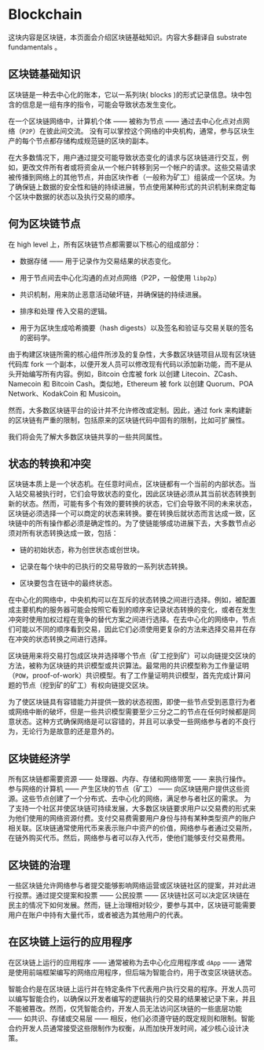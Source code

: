 # Blockchain

这块内容是区块链，本页面会介绍区块链基础知识。内容大多翻译自 substrate fundamentals 。

## 区块链基础知识

区块链是一种去中心化的账本，它以一系列块( blocks )的形式记录信息。块中包含的信息是一组有序的指令，可能会导致状态发生变化。

在一个区块链网络中，计算机个体 —— 被称为节点 —— 通过去中心化点对点网络（`P2P`）在彼此间交流。 没有可以掌控这个网络的中央机构，通常，参与区块生产的每个节点都存储构成规范链的区块的副本。

在大多数情况下，用户通过提交可能导致状态变化的请求与区块链进行交互，例如，更改文件所有者或将资金从一个帐户转移到另一个帐户的请求。这些交易请求被传播到网络上的其他节点，并由区块作者（一般称为矿工）组装成一个区块。为了确保链上数据的安全性和链的持续进展，节点使用某种形式的共识机制来商定每个区块中数据的状态以及执行交易的顺序。

## 何为区块链节点

在 high level 上，所有区块链节点都需要以下核心的组成部分：

* 数据存储 —— 用于记录作为交易结果的状态变化。

* 用于节点间去中心化沟通的点对点网络（P2P，一般使用 `libp2p`）

* 共识机制，用来防止恶意活动破坏链，并确保链的持续进展。

* 排序和处理 传入交易的逻辑。

* 用于为区块生成哈希摘要（hash digests）以及签名和验证与交易关联的签名的密码学。

由于构建区块链所需的核心组件所涉及的复杂性，大多数区块链项目从现有区块链代码库 fork 一个副本，以便开发人员可以修改现有代码以添加新功能，而不是从头开始编写所有内容。例如，Bitcoin 仓库被 fork 以创建 Litecoin、ZCash、Namecoin 和 Bitcoin Cash。类似地，Ethereum 被 fork 以创建 Quorum、POA Network、KodakCoin 和 Musicoin。

然而，大多数区块链平台的设计并不允许修改或定制。因此，通过 fork 来构建新的区块链有严重的限制，包括原来的区块链代码中固有的限制，比如可扩展性。

我们将会先了解大多数区块链共享的一些共同属性。

## 状态的转换和冲突

区块链本质上是一个状态机。在任意时间点，区块链都有一个当前的内部状态。当入站交易被执行时，它们会导致状态的变化，因此区块链必须从其当前状态转换到新的状态。然而，可能有多个有效的要转换的状态，它们会导致不同的未来状态，区块链必须选择一个可以商定的状态来转换。要在转换后就状态而言达成一致，区块链中的所有操作都必须是确定性的。为了使链能够成功进展下去，大多数节点必须对所有状态转换达成一致，包括：

* 链的初始状态，称为创世状态或创世块。

* 记录在每个块中的已执行的交易导致的一系列状态转换。

* 区块要包含在链中的最终状态。

在中心化的网络中，中央机构可以在互斥的状态转换之间进行选择。例如，被配置成主要机构的服务器可能会按照它看到的顺序来记录状态转换的变化，或者在发生冲突时使用加权过程在竞争的替代方案之间进行选择。在去中心化的网络中，节点们可能以不同的顺序看到交易，因此它们必须使用更复杂的方法来选择交易并在存在冲突的状态转换之间进行选择。

区块链用来将交易打包成区块并选择哪个节点（矿工挖到矿）可以向链提交区块的方法，被称为区块链的共识模型或共识算法。最常用的共识模型称为工作量证明（`POW`，proof-of-work）共识模型。有了工作量证明共识模型，首先完成计算问题的节点（挖到矿的矿工）有权向链提交区块。

为了使区块链具有容错能力并提供一致的状态视图，即使一些节点受到恶意行为者或网络中断的破坏，但是一些共识模型需要至少三分之二的节点在任何时候都是同意状态。这种方式确保网络是可以容错的，并且可以承受一些网络参与者的不良行为，无论行为是故意的还是意外的。

## 区块链经济学

所有区块链都需要资源 —— 处理器、内存、存储和网络带宽 —— 来执行操作。参与网络的计算机 —— 产生区块的节点（矿工） —— 向区块链用户提供这些资源。这些节点创建了一个分布式、去中心化的网络，满足参与者社区的需求。
为了支持一个社区并使区块链可持续发展，大多数区块链要求用户以交易费的形式来为他们使用的网络资源付费。支付交易费需要用户身份与持有某种类型资产的账户相关联。区块链通常使用代币来表示账户中资产的价值，网络参与者通过交易所，在链外购买代币。然后，网络参与者可以存入代币，使他们能够支付交易费用。

## 区块链的治理

一些区块链允许网络参与者提交能够影响网络运营或区块链社区的提案，并对此进行投票。通过提交提案和投票 —— 公民投票 —— 区块链社区可以决定区块链在民主的情况下如何发展。然而，链上治理相对较少，要参与其中，区块链可能需要用户在账户中持有大量代币，或者被选为其他用户的代表。

## 在区块链上运行的应用程序

在区块链上运行的应用程序 —— 通常被称为去中心化应用程序或 `dApp` —— 通常是使用前端框架编写的网络应用程序，但后端为智能合约，用于改变区块链状态。

智能合约是在区块链上运行并在特定条件下代表用户执行交易的程序。开发人员可以编写智能合约，以确保以开发者编写的逻辑执行的交易的结果被记录下来，并且不能被篡改。然而，仅凭智能合约，开发人员无法访问区块链的一些底层功能 —— 如共识、存储或交易层 —— 相反，他们必须遵守链的既定规则和限制。智能合约开发人员通常接受这些限制作为权衡，从而加快开发时间，减少核心设计决策。

